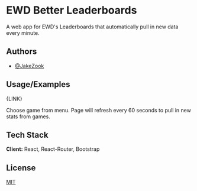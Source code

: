 # EWD Better Leaderboards

A web app for EWD's Leaderboards that automatically pull in new data every minute.

## Authors

- [@JakeZook](https://www.github.com/JakeZook)

## Usage/Examples

{LINK}

Choose game from menu. Page will refresh every 60 seconds to pull in new stats from games.

## Tech Stack

**Client:** React, React-Router, Bootstrap

## License

[MIT](https://choosealicense.com/licenses/mit/)
